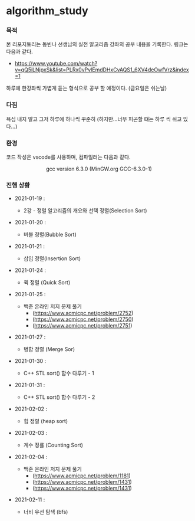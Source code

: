 # algorithm_study

### 목적

본 리포지토리는 동빈나 선생님의 실전 알고리즘 강좌의 공부 내용을 기록한다. 링크는 다음과 같다. 

 * <https://www.youtube.com/watch?v=qQ5iLNjpxSk&list=PLRx0vPvlEmdDHxCvAQS1_6XV4deOwfVrz&index=1>

하루에 한강좌씩 가볍게 듣는 형식으로 공부 할 예정이다. (금요일은 쉬는날)

### 다짐

욕심 내지 말고 그저 하루에 하나씩 꾸준히 (하지만...너무 피곤할 떄는 하루 씩 쉬고 있다...)

### 환경

코드 작성은 vscode를 사용하며, 컴파일러는 다음과 같다. 
<center> gcc version 6.3.0 (MinGW.org GCC-6.3.0-1) </center>


### 진행 상황

 * 2021-01-19 : 
    * 2강 - 정렬 알고리즘의 개요와 선택 정렬(Selection Sort)
 * 2021-01-20 :
      * 버블 정렬(Bubble Sort) 
 * 2021-01-21 : 
      * 삽입 정렬(Insertion Sort)
 * 2021-01-24 : 
      * 퀵 정렬 (Quick Sort)
 * 2021-01-25 : 
      * 백준 온라인 저지 문제 풀기 
          * (https://www.acmicpc.net/problem/2752)
          * (https://www.acmicpc.net/problem/2750)
          * (https://www.acmicpc.net/problem/2751)

 * 2021-01-27 :
      * 병합 정렬 (Merge Sor)

 * 2021-01-30 :
      * C++ STL sort() 함수 다루기 - 1
 * 2021-01-31 :
      * C++ STL sort() 함수 다루기 - 2
 * 2021-02-02 :
      * 힙 정렬 (heap sort)
 * 2021-02-03 :
      * 계수 정룔 (Counting Sort)
 * 2021-02-04 : 
      * 백준 온라인 저지 문제 풀기 
          * (https://www.acmicpc.net/problem/1181)
          * (https://www.acmicpc.net/problem/1431)
          * (https://www.acmicpc.net/problem/1431)
 * 2021-02-11 :   
      * 너비 우선 탐색 (bfs)